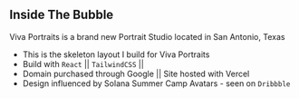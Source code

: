 ## Inside The Bubble

Viva Portraits is a brand new Portrait Studio located in San Antonio, Texas
- This is the skeleton layout I build for Viva Portraits
- Build with `React` || `TailwindCSS` ||
- Domain purchased through Google || Site hosted with Vercel
- Design influenced by Solana Summer Camp Avatars - seen on `Dribbble`
